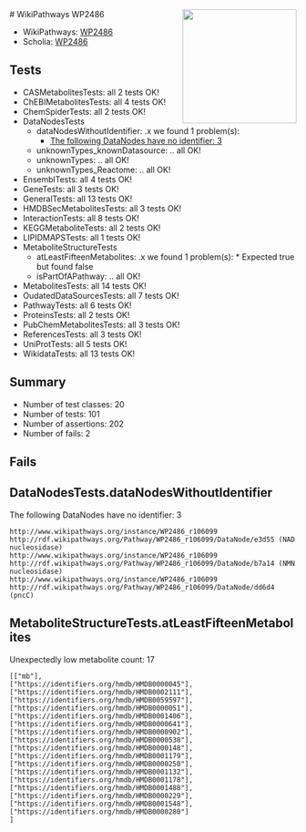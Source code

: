 <img style="float: right; width: 200px" src="https://upload.wikimedia.org/wikipedia/commons/thumb/8/83/Wplogo_with_text_500.png/640px-Wplogo_with_text_500.png" />
# WikiPathways WP2486

* WikiPathways: [WP2486](https://new.wikipathways.org/pathways/WP2486)
* Scholia: [WP2486](https://scholia.toolforge.org/wikipathways/WP2486)
## Tests
* CASMetabolitesTests: all 2 tests OK!
* ChEBIMetabolitesTests: all 4 tests OK!
* ChemSpiderTests: all 2 tests OK!
* DataNodesTests
    * dataNodesWithoutIdentifier: .x we found 1 problem(s):
        * [The following DataNodes have no identifier: 3](#d2d32fa2)
    * unknownTypes_knownDatasource: .. all OK!
    * unknownTypes: .. all OK!
    * unknownTypes_Reactome: .. all OK!
* EnsemblTests: all 4 tests OK!
* GeneTests: all 3 tests OK!
* GeneralTests: all 13 tests OK!
* HMDBSecMetabolitesTests: all 3 tests OK!
* InteractionTests: all 8 tests OK!
* KEGGMetaboliteTests: all 2 tests OK!
* LIPIDMAPSTests: all 1 tests OK!
* MetaboliteStructureTests
    * atLeastFifteenMetabolites: .x we found 1 problem(s):
            * Expected true but found false
    * isPartOfAPathway: .. all OK!
* MetabolitesTests: all 14 tests OK!
* OudatedDataSourcesTests: all 7 tests OK!
* PathwayTests: all 6 tests OK!
* ProteinsTests: all 2 tests OK!
* PubChemMetabolitesTests: all 3 tests OK!
* ReferencesTests: all 3 tests OK!
* UniProtTests: all 5 tests OK!
* WikidataTests: all 13 tests OK!


## Summary

* Number of test classes: 20
* Number of tests: 101
* Number of assertions: 202
* Number of fails: 2

## Fails

<a name="d2d32fa2" />

## DataNodesTests.dataNodesWithoutIdentifier

The following DataNodes have no identifier: 3
```
http://www.wikipathways.org/instance/WP2486_r106099 http://rdf.wikipathways.org/Pathway/WP2486_r106099/DataNode/e3d55 (NAD
nucleosidase)
http://www.wikipathways.org/instance/WP2486_r106099 http://rdf.wikipathways.org/Pathway/WP2486_r106099/DataNode/b7a14 (NMN nucleosidase)
http://www.wikipathways.org/instance/WP2486_r106099 http://rdf.wikipathways.org/Pathway/WP2486_r106099/DataNode/dd6d4 (pncC)
```

<a name="3b0f943f" />

## MetaboliteStructureTests.atLeastFifteenMetabolites

Unexpectedly low metabolite count: 17

```
[["mb"],
["https://identifiers.org/hmdb/HMDB0000045"],
["https://identifiers.org/hmdb/HMDB0002111"],
["https://identifiers.org/hmdb/HMDB0059597"],
["https://identifiers.org/hmdb/HMDB0000051"],
["https://identifiers.org/hmdb/HMDB0001406"],
["https://identifiers.org/hmdb/HMDB0000641"],
["https://identifiers.org/hmdb/HMDB0000902"],
["https://identifiers.org/hmdb/HMDB0000538"],
["https://identifiers.org/hmdb/HMDB0000148"],
["https://identifiers.org/hmdb/HMDB0001179"],
["https://identifiers.org/hmdb/HMDB0000250"],
["https://identifiers.org/hmdb/HMDB0001132"],
["https://identifiers.org/hmdb/HMDB0001178"],
["https://identifiers.org/hmdb/HMDB0001488"],
["https://identifiers.org/hmdb/HMDB0000229"],
["https://identifiers.org/hmdb/HMDB0001548"],
["https://identifiers.org/hmdb/HMDB0000280"]
]
```

